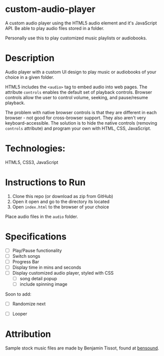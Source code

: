 # custom-audio-player
 A custom audio player using the HTML5 audio element and it's JavaScript API.  Be able to play audio files stored in a folder.

Personally use this to play customized music playlists or audiobooks. 

# Description

Audio player with a custom UI design to play music or audiobooks of your choice in a given folder. 

HTML5 includes the `<audio>` tag to embed audio into web pages. The attribute `controls` enables the default set of playback controls. Browser controls allow the user to control 
volume, seeking, and pause/resume playback.

The problem with native browser controls is that they are different in each browser - not good for cross-browser support. They also aren't very keyboard-accessible. The solution is to hide the native controls (removing `controls` attribute) and program your own with HTML, CSS, JavaScript. 

# Technologies:
HTML5, CSS3, JavaScript

# Instructions to Run

1. Clone this repo (or download as zip from GitHub)
2. Open it open and go to the directory its located
3. Open `index.html` to the browser of your choice

Place audio files in the `audio` folder. 


# Specifications

- [ ] Play/Pause functionality
- [ ] Switch songs
- [ ] Progress Bar
- [ ] Display time in mins and seconds
- [ ] Display customized audio player, styled with CSS
  - [ ] song detail popup
  - [ ] include spinning image 

Soon to add:
-[ ] Randomize next
-[ ] Looper


# Attribution

Sample stock music files are made by Benjamin Tissot, found at [bensound](https://www.bensound.com/free-music-for-videos). 